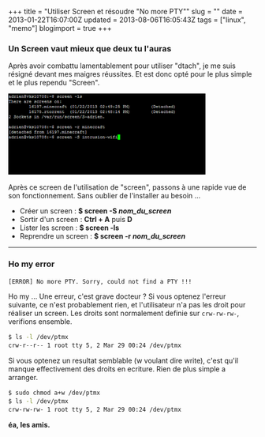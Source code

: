 +++
title = "Utiliser Screen et résoudre \"No more PTY\""
slug = ""
date = 2013-01-22T16:07:00Z
updated = 2013-08-06T16:05:43Z
tags = ["linux", "memo"]
blogimport = true
+++

### Un Screen vaut mieux que deux tu l'auras

Après avoir combattu lamentablement pour utiliser "dtach", je me suis résigné devant mes maigres réussites. Et est donc opté pour le plus simple et le plus rependu "Screen".

![Image de presentation](/images/lh3.ggpht.com-CXvIZ0OWmnY-UP6csWhQwsI-AAAAAAAAAcc-BL73NPmm6U4-s400-Sans-titre.png "")

Après ce screen de l'utilisation de "screen", passons à une rapide vue de son fonctionnement. Sans oublier de l'installer au besoin ...

- Créer un screen : **$ screen -S *nom_du_screen***
- Sortir d'un screen : **Ctrl + A** puis **D**
- Lister les screen : **$ screen -ls**
- Reprendre un screen : **$ screen -r *nom_du_screen***

---

### Ho my error

```sh
[ERROR] No more PTY. Sorry, could not find a PTY !!!
```

Ho my ... Une erreur, c'est grave docteur ? Si vous optenez l'erreur suivante, ce n'est probablement rien, et l'utilisateur n'a pas les droit pour réaliser un screen. Les droits sont normalement definie sur `crw-rw-rw-`, verifions ensemble.

```bash
$ ls -l /dev/ptmx
crw-r--r-- 1 root tty 5, 2 Mar 29 00:24 /dev/ptmx
```

Si vous optenez un resultat semblable (w voulant dire write), c'est qu'il manque effectivement des droits en ecriture. Rien de plus simple a arranger.

```bash
$ sudo chmod a+w /dev/ptmx
$ ls -l /dev/ptmx
crw-rw-rw- 1 root tty 5, 2 Mar 29 00:24 /dev/ptmx
```

**éa, les amis.**

